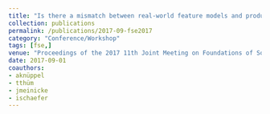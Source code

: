 ```yaml
---
title: "Is there a mismatch between real-world feature models and product-line research?"
collection: publications
permalink: /publications/2017-09-fse2017
category: "Conference/Workshop"
tags: [fse,]
venue: "Proceedings of the 2017 11th Joint Meeting on Foundations of Software Engineering, ESEC/FSE 2017, Paderborn, Germany, September 4-8, 2017"
date: 2017-09-01
coauthors:
- aknüppel
- tthüm
- jmeinicke
- ischaefer
---
```

